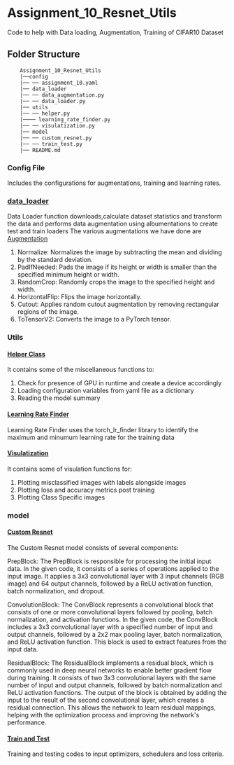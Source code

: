 # Assignment_10_Resnet_Utils
Code to help with Data loading, Augmentation, Training of CIFAR10 Dataset

## Folder Structure

~~~
    Assignment_10_Resnet_Utils
    |──config
    |── ── assignment_10.yaml
    |── data_loader
    |── ── data_augmentation.py
    |── ── data_loader.py
    |── utils
    |── ── helper.py
    |──── learning_rate_finder.py
    |── ── visulatization.py
    |── model
    |── ── custom_resnet.py
    |── ── train_test.py
    |── README.md

~~~

### Config File
Includes the configurations for augmentations, training and learning rates.

### [data_loader](https://github.com/prarthanats/Assignment_10_Resnet_Utils/tree/main/dataload)

Data Loader function downloads,calculate dataset statistics and transform the data and performs data augmentation using albumentations to create test and train loaders 
The various augmentations we have done are [Augmentation]('https://github.com/prarthanats/Assignment_10_Resnet_Utils/blob/main/dataload/data_augmentation.py')
1. Normalize: Normalizes the image by subtracting the mean and dividing by the standard deviation.
2. PadIfNeeded: Pads the image if its height or width is smaller than the specified minimum height or width.
3. RandomCrop: Randomly crops the image to the specified height and width.
4. HorizontalFlip: Flips the image horizontally.
5. Cutout: Applies random cutout augmentation by removing rectangular regions of the image.
6. ToTensorV2: Converts the image to a PyTorch tensor.

### Utils

#### [Helper Class]('https://github.com/prarthanats/Assignment_10_Resnet_Utils/blob/main/utils/helper.py')
It contains some of the miscellaneous functions to:
1. Check for presence of GPU in runtime and create a device accordingly
2. Loading configuration variables from yaml file as a dictionary
3. Reading the model summary

#### [Learning Rate Finder]('https://github.com/prarthanats/Assignment_10_Resnet_Utils/blob/main/utils/learning_rate_finder.py')
Learning Rate Finder uses the torch_lr_finder library to identify the maximum and minumum learning rate for the training data

#### [Visulatization]('https://github.com/prarthanats/Assignment_10_Resnet_Utils/blob/main/utils/visulatization.py')
It contains some of visulation functions for:
1. Plotting misclassified images with labels alongside images
2. Plotting loss and accuracy metrics post training
3. Plotting Class Specific images

### model

#### [Custom Resnet]('https://github.com/prarthanats/Assignment_10_Resnet_Utils/blob/main/model/custom_resnet.py')

The Custom Resnet model consists of several components:

PrepBlock: The PrepBlock is responsible for processing the initial input data. In the given code, it consists of a series of operations applied to the input image. It applies a 3x3 convolutional layer with 3 input channels (RGB image) and 64 output channels, followed by a ReLU activation function, batch normalization, and dropout.

ConvolutionBlock: The ConvBlock represents a convolutional block that consists of one or more convolutional layers followed by pooling, batch normalization, and activation functions. In the given code, the ConvBlock includes a 3x3 convolutional layer with a specified number of input and output channels, followed by a 2x2 max pooling layer, batch normalization, and ReLU activation function. This block is used to extract features from the input data.

ResidualBlock: The ResidualBlock implements a residual block, which is commonly used in deep neural networks to enable better gradient flow during training. It consists of two 3x3 convolutional layers with the same number of input and output channels, followed by batch normalization and ReLU activation functions. The output of the block is obtained by adding the input to the result of the second convolutional layer, which creates a residual connection. This allows the network to learn residual mappings, helping with the optimization process and improving the network's performance.

#### [Train and Test]('https://github.com/prarthanats/Assignment_10_Resnet_Utils/blob/main/model/train_test.py')

Training and testing codes to input optimizers, schedulers and loss criteria.
